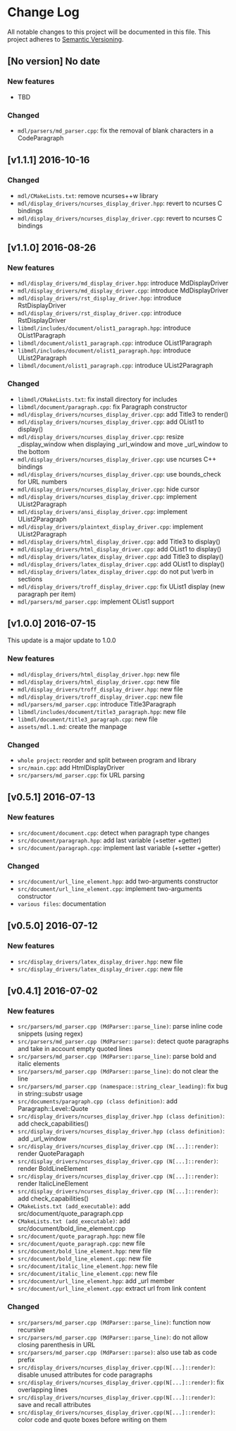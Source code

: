 # Change Log

All notable changes to this project will be documented in this file.
This project adheres to [Semantic Versioning](http://semver.org/).

## [No version] No date

### New features

* TBD

### Changed

* `mdl/parsers/md_parser.cpp`: fix the removal of blank characters in 
a CodeParagraph

## [v1.1.1] 2016-10-16

### Changed

* `mdl/CMakeLists.txt`: remove ncurses++w library
* `mdl/display_drivers/ncurses_display_driver.hpp`: revert to ncurses C bindings
* `mdl/display_drivers/ncurses_display_driver.cpp`: revert to ncurses C bindings

## [v1.1.0] 2016-08-26

### New features

* `mdl/display_drivers/md_display_driver.hpp`: introduce MdDisplayDriver
* `mdl/display_drivers/md_display_driver.cpp`: introduce MdDisplayDriver
* `mdl/display_drivers/rst_display_driver.hpp`: introduce RstDisplayDriver
* `mdl/display_drivers/rst_display_driver.cpp`: introduce RstDisplayDriver
* `libmdl/includes/document/olist1_paragraph.hpp`: introduce OList1Paragraph
* `libmdl/document/olist1_paragraph.cpp`: introduce OList1Paragraph
* `libmdl/includes/document/olist1_paragraph.hpp`: introduce UList2Paragraph
* `libmdl/document/olist1_paragraph.cpp`: introduce UList2Paragraph

### Changed

* `libmdl/CMakeLists.txt`: fix install directory for includes
* `libmdl/document/paragraph.cpp`: fix Paragraph constructor
* `mdl/display_drivers/ncurses_display_driver.cpp`: add Title3 to render()
* `mdl/display_drivers/ncurses_display_driver.cpp`: add OList1 to display()
* `mdl/display_drivers/ncurses_display_driver.cpp`: resize _display_window when 
displaying _url_window and move _url_window to the bottom
* `mdl/display_drivers/ncurses_display_driver.cpp`: use ncurses C++ bindings
* `mdl/display_drivers/ncurses_display_driver.cpp`: use bounds_check for URL numbers
* `mdl/display_drivers/ncurses_display_driver.cpp`: hide cursor 
* `mdl/display_drivers/ncurses_display_driver.cpp`: implement UList2Paragraph
* `mdl/display_drivers/ansi_display_driver.cpp`: implement UList2Paragraph
* `mdl/display_drivers/plaintext_display_driver.cpp`: implement UList2Paragraph
* `mdl/display_drivers/html_display_driver.cpp`: add Title3 to display()
* `mdl/display_drivers/html_display_driver.cpp`: add OList1 to display()
* `mdl/display_drivers/latex_display_driver.cpp`: add Title3 to display()
* `mdl/display_drivers/latex_display_driver.cpp`: add OList1 to display()
* `mdl/display_drivers/latex_display_driver.cpp`: do not put \verb in sections
* `mdl/display_drivers/troff_display_driver.cpp`: fix UList1 display (new paragraph per item)
* `mdl/parsers/md_parser.cpp`: implement OList1 support

## [v1.0.0] 2016-07-15

This update is a major update to 1.0.0

### New features

* `mdl/display_drivers/html_display_driver.hpp`: new file
* `mdl/display_drivers/html_display_driver.cpp`: new file
* `mdl/display_drivers/troff_display_driver.hpp`: new file
* `mdl/display_drivers/troff_display_driver.cpp`: new file
* `mdl/parsers/md_parser.cpp`: introduce Title3Paragraph
* `libmdl/includes/document/title3_paragraph.hpp`: new file
* `libmdl/document/title3_paragraph.cpp`: new file
* `assets/mdl.1.md`: create the manpage

### Changed

* `whole project`: reorder and split between program and library
* `src/main.cpp`: add HtmlDisplayDriver
* `src/parsers/md_parser.cpp`: fix URL parsing

## [v0.5.1] 2016-07-13

### New features

* `src/document/document.cpp`: detect when paragraph type changes
* `src/document/paragraph.hpp`: add last variable (+setter +getter)
* `src/document/paragraph.cpp`: implement last variable (+setter +getter)

### Changed

* `src/document/url_line_element.hpp`: add two-arguments constructor
* `src/document/url_line_element.cpp`: implement two-arguments constructor
* `various files`: documentation

## [v0.5.0] 2016-07-12

### New features

* `src/display_drivers/latex_display_driver.hpp`: new file
* `src/display_drivers/latex_display_driver.cpp`: new file

## [v0.4.1] 2016-07-02

### New features

* `src/parsers/md_parser.cpp (MdParser::parse_line)`: parse inline code snippets (using regex)
* `src/parsers/md_parser.cpp (MdParser::parse)`: detect quote paragraphs and take in account
empty quoted lines
* `src/parsers/md_parser.cpp (MdParser::parse_line)`: parse bold and italic elements
* `src/parsers/md_parser.cpp (MdParser::parse_line)`: do not clear the line
* `src/parsers/md_parser.cpp (namespace::string_clear_leading)`: fix bug in string::substr usage
* `src/documents/paragraph.cpp (class definition)`: add Paragraph::Level::Quote
* `src/display_drivers/ncurses_display_driver.hpp (class definition)`: add check_capabilities()
* `src/display_drivers/ncurses_display_driver.hpp (class definition)`: add _url_window
* `src/display_drivers/ncurses_display_driver.cpp (N[...]::render)`: render QuoteParagaph
* `src/display_drivers/ncurses_display_driver.cpp (N[...]::render)`: render BoldLineElement
* `src/display_drivers/ncurses_display_driver.cpp (N[...]::render)`: render ItalicLineElement
* `src/display_drivers/ncurses_display_driver.cpp (N[...]::render)`: add check_capabilities()
* `CMakeLists.txt (add_executable)`: add src/document/quote_paragraph.cpp
* `CMakeLists.txt (add_executable)`: add src/document/bold_line_element.cpp
* `src/document/quote_paragraph.hpp`: new file
* `src/document/quote_paragraph.cpp`: new file
* `src/document/bold_line_element.hpp`: new file
* `src/document/bold_line_element.cpp`: new file
* `src/document/italic_line_element.hpp`: new file
* `src/document/italic_line_element.cpp`: new file
* `src/document/url_line_element.hpp`: add _url member
* `src/document/url_line_element.cpp`: extract url from link content

### Changed

* `src/parsers/md_parser.cpp (MdParser::parse_line)`: function now recursive
* `src/parsers/md_parser.cpp (MdParser::parse_line)`: do not allow closing parenthesis in URL
* `src/parsers/md_parser.cpp (MdParser::parse)`: also use tab as code prefix
* `src/display_drivers/ncurses_display_driver.cpp(N[...]::render)`: disable unused attributes
for code paragraphs
* `src/display_drivers/ncurses_display_driver.cpp(N[...]::render)`: fix overlapping lines
* `src/display_drivers/ncurses_display_driver.cpp(N[...]::render)`: save and recall attributes
* `src/display_drivers/ncurses_display_driver.cpp(N[...]::render)`: color code and quote boxes
before writing on them
